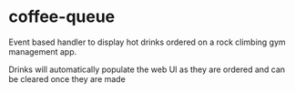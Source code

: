 # coffee-queue
Event based handler to display hot drinks ordered on a rock climbing gym management app. 

Drinks will automatically populate the web UI as they are ordered and can be cleared once they are made
